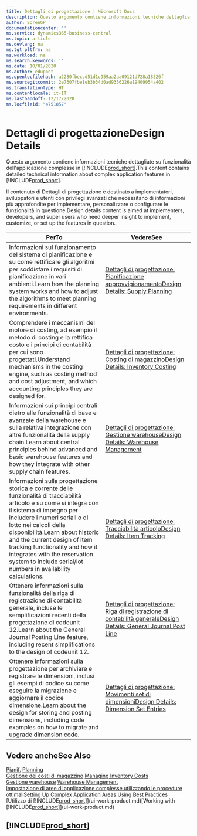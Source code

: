 ```yaml
---
title: Dettagli di progettazione | Microsoft Docs
description: Questo argomento contiene informazioni tecniche dettagliate su funzionalità dell'applicazione complesse in Business Central.
author: SorenGP
documentationcenter: ''
ms.service: dynamics365-business-central
ms.topic: article
ms.devlang: na
ms.tgt_pltfrm: na
ms.workload: na
ms.search.keywords: ''
ms.date: 10/01/2020
ms.author: edupont
ms.openlocfilehash: a2280fbeccd51d1c959aa2aa09121d728a18326f
ms.sourcegitcommit: 2e7307fbe1eb3b34d0ad9356226a19409054a402
ms.translationtype: HT
ms.contentlocale: it-IT
ms.lasthandoff: 12/17/2020
ms.locfileid: "4751857"
---
```

# <a name="design-details"></a><span data-ttu-id="ca6c9-103">Dettagli di progettazione</span><span class="sxs-lookup"><span data-stu-id="ca6c9-103">Design Details</span></span>
<span data-ttu-id="ca6c9-104">Questo argomento contiene informazioni tecniche dettagliate su funzionalità dell'applicazione complesse in [!INCLUDE[prod_short](includes/prod_short.md)].</span><span class="sxs-lookup"><span data-stu-id="ca6c9-104">This content contains detailed technical information about complex application features in [!INCLUDE[prod_short](includes/prod_short.md)].</span></span>  

 <span data-ttu-id="ca6c9-105">Il contenuto di Dettagli di progettazione è destinato a implementatori, sviluppatori e utenti con privilegi avanzati che necessitano di informazioni più approfondite per implementare, personalizzare o configurare le funzionalità in questione.</span><span class="sxs-lookup"><span data-stu-id="ca6c9-105">Design details content is aimed at implementers, developers, and super users who need deeper insight to implement, customize, or set up the features in question.</span></span>  

|<span data-ttu-id="ca6c9-106">**Per**</span><span class="sxs-lookup"><span data-stu-id="ca6c9-106">**To**</span></span>|<span data-ttu-id="ca6c9-107">**Vedere**</span><span class="sxs-lookup"><span data-stu-id="ca6c9-107">**See**</span></span>|  
|------------|-------------|  
|<span data-ttu-id="ca6c9-108">Informazioni sul funzionamento del sistema di pianificazione e su come rettificare gli algoritmi per soddisfare i requisiti di pianificazione in vari ambienti.</span><span class="sxs-lookup"><span data-stu-id="ca6c9-108">Learn how the planning system works and how to adjust the algorithms to meet planning requirements in different environments.</span></span>|[<span data-ttu-id="ca6c9-109">Dettagli di progettazione: Pianificazione approvvigionamento</span><span class="sxs-lookup"><span data-stu-id="ca6c9-109">Design Details: Supply Planning</span></span>](design-details-supply-planning.md)|  
|<span data-ttu-id="ca6c9-110">Comprendere i meccanismi del motore di costing, ad esempio il metodo di costing e la rettifica costo e i principi di contabilità per cui sono progettati.</span><span class="sxs-lookup"><span data-stu-id="ca6c9-110">Understand mechanisms in the costing engine, such as costing method and cost adjustment, and which accounting principles they are designed for.</span></span>|[<span data-ttu-id="ca6c9-111">Dettagli di progettazione: Costing di magazzino</span><span class="sxs-lookup"><span data-stu-id="ca6c9-111">Design Details: Inventory Costing</span></span>](design-details-inventory-costing.md)|  
|<span data-ttu-id="ca6c9-112">Informazioni sui principi centrali dietro alle funzionalità di base e avanzate della warehouse e sulla relativa integrazione con altre funzionalità della supply chain.</span><span class="sxs-lookup"><span data-stu-id="ca6c9-112">Learn about central principles behind advanced and basic warehouse features and how they integrate with other supply chain features.</span></span>|[<span data-ttu-id="ca6c9-113">Dettagli di progettazione: Gestione warehouse</span><span class="sxs-lookup"><span data-stu-id="ca6c9-113">Design Details: Warehouse Management</span></span>](design-details-warehouse-management.md)|  
|<span data-ttu-id="ca6c9-114">Informazioni sulla progettazione storica e corrente delle funzionalità di tracciabilità articolo e su come si integra con il sistema di impegno per includere i numeri seriali o di lotto nei calcoli della disponibilità.</span><span class="sxs-lookup"><span data-stu-id="ca6c9-114">Learn about historic and the current design of item tracking functionality and how it integrates with the reservation system to include serial/lot numbers in availability calculations.</span></span>|[<span data-ttu-id="ca6c9-115">Dettagli di progettazione: Tracciabilità articolo</span><span class="sxs-lookup"><span data-stu-id="ca6c9-115">Design Details: Item Tracking</span></span>](design-details-item-tracking.md)|  
|<span data-ttu-id="ca6c9-116">Ottenere informazioni sulla funzionalità della riga di registrazione di contabilità generale, incluse le semplificazioni recenti della progettazione di codeunit 12.</span><span class="sxs-lookup"><span data-stu-id="ca6c9-116">Learn about the General Journal Posting Line feature, including recent simplifications to the design of codeunit 12.</span></span>|[<span data-ttu-id="ca6c9-117">Dettagli di progettazione: Riga di registrazione di contabilità generale</span><span class="sxs-lookup"><span data-stu-id="ca6c9-117">Design Details: General Journal Post Line</span></span>](design-details-general-journal-post-line.md)|
|<span data-ttu-id="ca6c9-118">Ottenere informazioni sulla progettazione per archiviare e registrare le dimensioni, inclusi gli esempi di codice su come eseguire la migrazione e aggiornare il codice dimensione.</span><span class="sxs-lookup"><span data-stu-id="ca6c9-118">Learn about the design for storing and posting dimensions, including code examples on how to migrate and upgrade dimension code.</span></span>|[<span data-ttu-id="ca6c9-119">Dettagli di progettazione: Movimenti set di dimensioni</span><span class="sxs-lookup"><span data-stu-id="ca6c9-119">Design Details: Dimension Set Entries</span></span>](design-details-dimension-set-entries.md)| 

## <a name="see-also"></a><span data-ttu-id="ca6c9-120">Vedere anche</span><span class="sxs-lookup"><span data-stu-id="ca6c9-120">See Also</span></span>  
 <span data-ttu-id="ca6c9-121">[Pianif.](production-planning.md) </span><span class="sxs-lookup"><span data-stu-id="ca6c9-121">[Planning](production-planning.md) </span></span>  
 <span data-ttu-id="ca6c9-122">[Gestione dei costi di magazzino](finance-manage-inventory-costs.md) </span><span class="sxs-lookup"><span data-stu-id="ca6c9-122">[Managing Inventory Costs](finance-manage-inventory-costs.md) </span></span>  
 <span data-ttu-id="ca6c9-123">[Gestione warehouse](warehouse-manage-warehouse.md) </span><span class="sxs-lookup"><span data-stu-id="ca6c9-123">[Warehouse Management](warehouse-manage-warehouse.md) </span></span>  
 [<span data-ttu-id="ca6c9-124">Impostazione di aree di applicazione complesse utilizzando le procedure ottimali</span><span class="sxs-lookup"><span data-stu-id="ca6c9-124">Setting Up Complex Application Areas Using Best Practices</span></span>](set-up-complex-application-areas-using-best-practices.md)  
 <span data-ttu-id="ca6c9-125">[Utilizzo di [!INCLUDE[prod_short](includes/prod_short.md)]](ui-work-product.md)</span><span class="sxs-lookup"><span data-stu-id="ca6c9-125">[Working with [!INCLUDE[prod_short](includes/prod_short.md)]](ui-work-product.md)</span></span>

 ## [!INCLUDE[prod_short](includes/free_trial_md.md)]  
